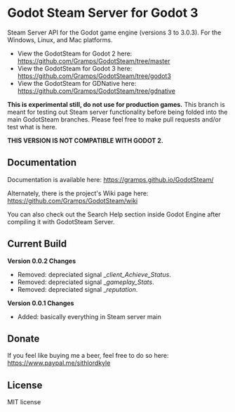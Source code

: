 # Godot Steam Server for Godot 3
Steam Server API for the Godot game engine (versions 3 to 3.0.3). For the Windows, Linux, and Mac platforms. 

- View the GodotSteam for Godot 2 here: https://github.com/Gramps/GodotSteam/tree/master
- View the GodotSteam for Godot 3 here: https://github.com/Gramps/GodotSteam/tree/godot3
- View the GodotSteam for GDNative here: https://github.com/Gramps/GodotSteam/tree/gdnative

**This is experimental still, do not use for production games.**  This branch is meant for testing out Steam server functionality before being folded into the main GodotSteam branches.  Please feel free to make pull requests and/or test what is here.

**THIS VERSION IS NOT COMPATIBLE WITH GODOT 2.**

Documentation
----------
Documentation is available here: https://gramps.github.io/GodotSteam/

Alternately, there is the project's Wiki page here: https://github.com/Gramps/GodotSteam/wiki

You can also check out the Search Help section inside Godot Engine after compiling it with GodotSteam Server.

Current Build
----------
**Version 0.0.2 Changes**
- Removed: depreciated signal __client_Achieve_Status_.
- Removed: depreciated signal __gameplay_Stats_.
- Removed: depreciated signal __reputation_.

**Version 0.0.1 Changes**
- Added: basically everything in Steam server main

Donate
-------------
If you feel like buying me a beer, feel free to do so here: https://www.paypal.me/sithlordkyle

License
-------------
MIT license
